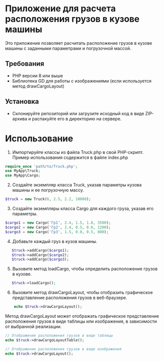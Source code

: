 # Приложение для расчета расположения грузов в кузове машины

Это приложение позволяет расчитать расположение грузов в кузове машины с заданными параметрами и погрузочной массой.

## Требования

- PHP версии 8 или выше
- Библиотека GD для работы с изображениями (если используется метод drawCargoLayout)

## Установка

- Склонируйте репозиторий или загрузите исходный код в виде ZIP-архива и распакуйте его в директорию на сервере.

# Использование

1. Импортируйте классы из файла Truck.php в свой PHP-скрипт. Пример использования содержится в файле index.php

```php
require_once 'path/to/Truck.php';
use MyApp\Truck;
use MyApp\Cargo;
```

2. Создайте экземпляр класса Truck, указав параметры кузова машины и ее погрузочную массу.

```php
$truck = new Truck(6, 2.5, 2.2, 10000);
```

3. Создайте экземпляры класса Cargo для каждого груза, указав его параметры.

```php
$cargo1 = new Cargo('Гр1', 2.4, 1.5, 1.8, 3500);
$cargo2 = new Cargo('Гр2', 2.4, 0.5, 0.6, 1200);
$cargo3 = new Cargo('Гр3', 1.5, 0.8, 0.5, 800);
```

4. Добавьте каждый груз в кузов машины.

```php
   $truck->addCargo($cargo1);
   $truck->addCargo($cargo2);
   $truck->addCargo($cargo3);
```

5. Вызовите метод loadCargo, чтобы определить расположение грузов в кузове.

```php
   $truck->loadCargo();
```

6. Вызовите метод drawCargoLayout, чтобы отобразить графическое представление расположения грузов в веб-браузере.

```php
    echo $truck->drawCargoLayout();
```

Метод drawCargoLayout может отображать графическое представление расположения грузов в виде таблицы или изображения, в
зависимости от выбранной реализации.

```php
// Отображение расположения грузов в виде таблицы
echo $truck->drawCargoLayoutTable();

// Отображение расположения грузов в виде изображения
echo $truck->drawCargoLayout();
```

